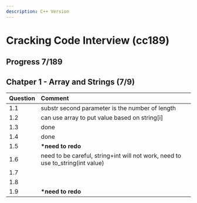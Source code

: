 ```yaml
---
description: C++ Version
---
```


# Cracking Code Interview \(cc189\)

## Progress 7/189

## Chatper 1 - Array and Strings \(7/9\)

| Question | Comment |
| :--- | :--- |
| 1.1 | substr second parameter is the number of length |
| 1.2 | can use array to put value based on string\[i\] |
| 1.3 | done |
| 1.4 | done |
| 1.5 | **\*need to redo**  |
| 1.6 | need to be careful, string+int will not work, need to use to\_string\(int value\) |
| 1.7 |  |
| 1.8 |  |
| 1.9 | **\*need to redo** |

